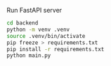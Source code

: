 Run FastAPI server

```bash
cd backend
python -m venv .venv
source .venv/bin/activate
pip freeze > requirements.txt
pip install -r requirements.txt
python main.py
```